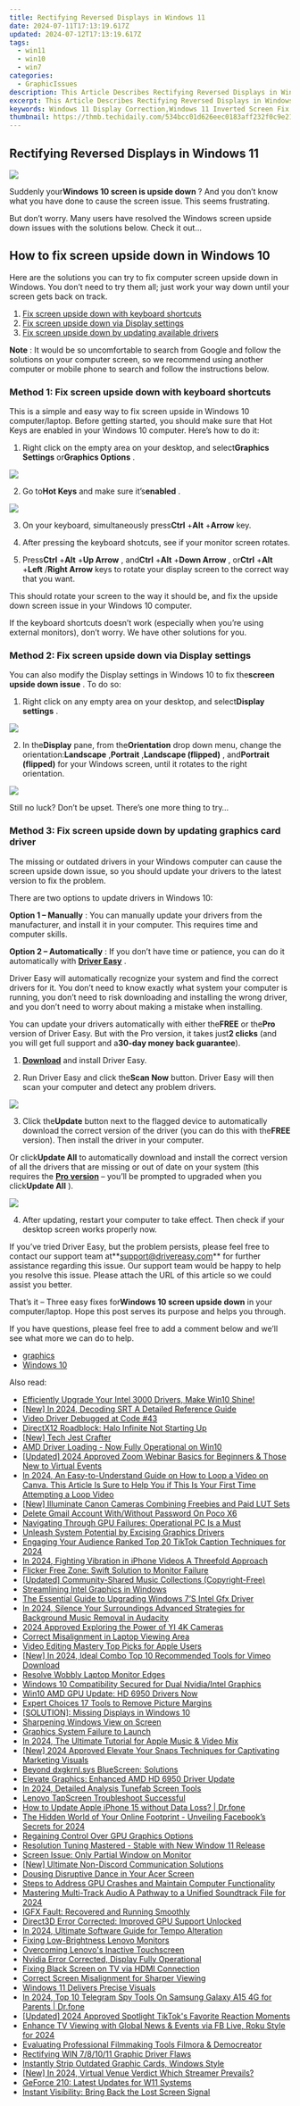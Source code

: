 ```yaml
---
title: Rectifying Reversed Displays in Windows 11
date: 2024-07-11T17:13:19.617Z
updated: 2024-07-12T17:13:19.617Z
tags:
  - win11
  - win10
  - win7
categories:
  - GraphicIssues
description: This Article Describes Rectifying Reversed Displays in Windows 11
excerpt: This Article Describes Rectifying Reversed Displays in Windows 11
keywords: Windows 11 Display Correction,Windows 11 Inverted Screen Fix,Reversing Windows Displays,Windows 11 Screen Reversal Solution,Correcting Display Settings in Windows 11,Windows 11 Theme and Display Adjustment Tips,Disabling Night Light for Windows 11 Reversal Fix
thumbnail: https://thmb.techidaily.com/534bcc01d626eec0183aff232f0c9e211e75d3b58d6731fdc6da8a1b96d39a6c.jpg
---
```


## Rectifying Reversed Displays in Windows 11

![](https://images.drivereasy.com/wp-content/uploads/2018/06/img_5b16649a9fba1.jpg)

 Suddenly your**Windows 10 screen is upside down** ? And you don’t know what you have done to cause the screen issue. This seems frustrating.

 But don’t worry. Many users have resolved the Windows screen upside down issues with the solutions below. Check it out…

## How to fix screen upside down in Windows 10

 Here are the solutions you can try to fix computer screen upside down in Windows. You don’t need to try them all; just work your way down until your screen gets back on track.

1. [Fix screen upside down with keyboard shortcuts](#Fix1)
2. [Fix screen upside down via Display settings](#Fix2)
3. [Fix screen upside down by updating available drivers](#Fix3)

**Note** : It would be so uncomfortable to search from Google and follow the solutions on your computer screen, so we recommend using another computer or mobile phone to search and follow the instructions below.

###  Method 1: Fix screen upside down with keyboard shortcuts

 This is a simple and easy way to fix screen upside in Windows 10 computer/laptop. Before getting started, you should make sure that Hot Keys are enabled in your Windows 10 computer. Here’s how to do it:

 1) Right click on the empty area on your desktop, and select**Graphics Settings** or**Graphics Options** .

![](https://images.drivereasy.com/wp-content/uploads/2018/06/img_5b18e563d98db.jpg)

 2) Go to**Hot Keys** and make sure it’s**enabled** .

![](https://images.drivereasy.com/wp-content/uploads/2018/06/img_5b18e59b14930.jpg)

 3) On your keyboard, simultaneously press**Ctrl** +**Alt** +**Arrow** key.

 4) After pressing the keyboard shotcuts, see if your monitor screen rotates.

 5) Press**Ctrl** +**Alt** +**Up Arrow** , and**Ctrl** +**Alt** +**Down Arrow** , or**Ctrl** +**Alt** +**Left** /**Right Arrow** keys to rotate your display screen to the correct way that you want.

 This should rotate your screen to the way it should be, and fix the upside down screen issue in your Windows 10 computer.

 If the keyboard shortcuts doesn’t work (especially when you’re using external monitors), don’t worry. We have other solutions for you.

###  Method 2: Fix screen upside down via Display settings

 You can also modify the Display settings in Windows 10 to fix the**screen upside down issue** . To do so:

 1) Right click on any empty area on your desktop, and select**Display settings** .

![](https://images.drivereasy.com/wp-content/uploads/2018/06/img_5b1664f56b08b.jpg)

 2) In the**Display** pane, from the**Orientation** drop down menu, change the orientation:**Landscape** ,**Portrait** ,**Landscape (flipped)** , and**Portrait (flipped)** for your Windows screen, until it rotates to the right orientation.

![](https://images.drivereasy.com/wp-content/uploads/2018/06/img_5b16654b0c7e6.jpg)

 Still no luck? Don’t be upset. There’s one more thing to try…

###  Method 3: Fix screen upside down by updating graphics card driver

 The missing or outdated drivers in your Windows computer can cause the screen upside down issue, so you should update your drivers to the latest version to fix the problem.

There are two options to update drivers in Windows 10:

**Option 1 – Manually** : You can manually update your drivers from the manufacturer, and install it in your computer. This requires time and computer skills.

**Option 2 – Automatically** : If you don’t have time or patience, you can do it automatically with **[Driver Easy](https://tools.techidaily.com/drivereasy/download/)**  .

 Driver Easy will automatically recognize your system and find the correct drivers for it. You don’t need to know exactly what system your computer is running, you don’t need to risk downloading and installing the wrong driver, and you don’t need to worry about making a mistake when installing.

 You can update your drivers automatically with either the**FREE** or the**Pro** version of Driver Easy. But with the Pro version, it takes just**2 clicks** (and you will get full support and a**30-day money back guarantee**).

 1) **[Download](https://tools.techidaily.com/drivereasy/download/)**  and install Driver Easy.

 2) Run Driver Easy and click the**Scan Now** button. Driver Easy will then scan your computer and detect any problem drivers.

![](https://images.drivereasy.com/wp-content/uploads/2018/06/img_5b1665b20185d.jpg)

 3) Click the**Update** button next to the flagged device to automatically download the correct version of the driver (you can do this with the**FREE** version). Then install the driver in your computer.

 Or click**Update All** to automatically download and install the correct version of all the drivers that are missing or out of date on your system (this requires the **[Pro version](https://tools.techidaily.com/drivereasy/download/)**  – you’ll be prompted to upgraded when you click**Update All** ).

![](https://images.drivereasy.com/wp-content/uploads/2018/06/img_5b166616338a7.jpg)

 4) After updating, restart your computer to take effect. Then check if your desktop screen works properly now.

 If you’ve tried Driver Easy, but the problem persists, please feel free to contact our support team at**<support@drivereasy.com>** for further assistance regarding this issue. Our support team would be happy to help you resolve this issue. Please attach the URL of this article so we could assist you better.

  That’s it – Three easy fixes for**Windows 10 screen upside down** in your computer/laptop. Hope this post serves its purpose and helps you through.

 If you have questions, please feel free to add a comment below and we’ll see what more we can do to help.

* [graphics](https://tools.techidaily.com/drivereasy/download/)
* [Windows 10](https://tools.techidaily.com/drivereasy/download/)

<ins class="adsbygoogle"
     style="display:block"
     data-ad-format="autorelaxed"
     data-ad-client="ca-pub-7571918770474297"
     data-ad-slot="1223367746"></ins>



<ins class="adsbygoogle"
     style="display:block"
     data-ad-client="ca-pub-7571918770474297"
     data-ad-slot="8358498916"
     data-ad-format="auto"
     data-full-width-responsive="true"></ins>



<span class="atpl-alsoreadstyle">Also read:</span>
<div><ul>
<li><a href="https://graphic-issues.techidaily.com/efficiently-upgrade-your-intel-3000-drivers-make-win10-shine/"><u>Efficiently Upgrade Your Intel 3000 Drivers, Make Win10 Shine!</u></a></li>
<li><a href="https://fox-cloud.techidaily.com/new-in-2024-decoding-srt-a-detailed-reference-guide/"><u>[New] In 2024, Decoding SRT  A Detailed Reference Guide</u></a></li>
<li><a href="https://graphic-issues.techidaily.com/video-driver-debugged-at-code-43/"><u>Video Driver Debugged at Code #43</u></a></li>
<li><a href="https://graphic-issues.techidaily.com/directx12-roadblock-halo-infinite-not-starting-up/"><u>DirectX12 Roadblock: Halo Infinite Not Starting Up</u></a></li>
<li><a href="https://some-guidance.techidaily.com/new-tech-jest-crafter/"><u>[New] Tech Jest Crafter</u></a></li>
<li><a href="https://graphic-issues.techidaily.com/amd-driver-loading-now-fully-operational-on-win10/"><u>AMD Driver Loading - Now Fully Operational on Win10</u></a></li>
<li><a href="https://screen-sharing-recording.techidaily.com/updated-2024-approved-zoom-webinar-basics-for-beginners-and-those-new-to-virtual-events/"><u>[Updated] 2024 Approved  Zoom Webinar Basics for Beginners & Those New to Virtual Events</u></a></li>
<li><a href="https://ai-video-editing.techidaily.com/in-2024-an-easy-to-understand-guide-on-how-to-loop-a-video-on-canva-this-article-is-sure-to-help-you-if-this-is-your-first-time-attempting-a-loop-video/"><u>In 2024, An Easy-to-Understand Guide on How to Loop a Video on Canva. This Article Is Sure to Help You if This Is Your First Time Attempting a Loop Video</u></a></li>
<li><a href="https://some-techniques.techidaily.com/new-illuminate-canon-cameras-combining-freebies-and-paid-lut-sets/"><u>[New] Illuminate Canon Cameras  Combining Freebies and Paid LUT Sets</u></a></li>
<li><a href="https://easy-unlock-android.techidaily.com/delete-gmail-account-withwithout-password-on-poco-x6-by-drfone-android/"><u>Delete Gmail Account With/Without Password On Poco X6</u></a></li>
<li><a href="https://graphic-issues.techidaily.com/navigating-through-gpu-failures-operational-pc-is-a-must/"><u>Navigating Through GPU Failures: Operational PC Is a Must</u></a></li>
<li><a href="https://graphic-issues.techidaily.com/unleash-system-potential-by-excising-graphics-drivers/"><u>Unleash System Potential by Excising Graphics Drivers</u></a></li>
<li><a href="https://tiktok-video-recordings.techidaily.com/engaging-your-audience-ranked-top-20-tiktok-caption-techniques-for-2024/"><u>Engaging Your Audience  Ranked Top 20 TikTok Caption Techniques for 2024</u></a></li>
<li><a href="https://some-techniques.techidaily.com/in-2024-fighting-vibration-in-iphone-videos-a-threefold-approach/"><u>In 2024, Fighting Vibration in iPhone Videos  A Threefold Approach</u></a></li>
<li><a href="https://graphic-issues.techidaily.com/flicker-free-zone-swift-solution-to-monitor-failure/"><u>Flicker Free Zone: Swift Solution to Monitor Failure</u></a></li>
<li><a href="https://extra-resources.techidaily.com/updated-community-shared-music-collections-copyright-free/"><u>[Updated] Community-Shared Music Collections (Copyright-Free)</u></a></li>
<li><a href="https://graphic-issues.techidaily.com/streamlining-intel-graphics-in-windows/"><u>Streamlining Intel Graphics in Windows</u></a></li>
<li><a href="https://graphic-issues.techidaily.com/the-essential-guide-to-upgrading-windows-7s-intel-gfx-driver/"><u>The Essential Guide to Upgrading Windows 7’S Intel Gfx Driver</u></a></li>
<li><a href="https://audio-shaping.techidaily.com/in-2024-silence-your-surroundings-advanced-strategies-for-background-music-removal-in-audacity/"><u>In 2024, Silence Your Surroundings Advanced Strategies for Background Music Removal in Audacity</u></a></li>
<li><a href="https://article-knowledge.techidaily.com/2024-approved-exploring-the-power-of-yi-4k-cameras/"><u>2024 Approved  Exploring the Power of YI 4K Cameras</u></a></li>
<li><a href="https://graphic-issues.techidaily.com/correct-misalignment-in-laptop-viewing-area/"><u>Correct Misalignment in Laptop Viewing Area</u></a></li>
<li><a href="https://video-ai-editor.techidaily.com/video-editing-mastery-top-picks-for-apple-users/"><u>Video Editing Mastery Top Picks for Apple Users</u></a></li>
<li><a href="https://vimeo-videos.techidaily.com/new-in-2024-ideal-combo-top-10-recommended-tools-for-vimeo-download/"><u>[New] In 2024, Ideal Combo  Top 10 Recommended Tools for Vimeo Download</u></a></li>
<li><a href="https://graphic-issues.techidaily.com/resolve-wobbly-laptop-monitor-edges/"><u>Resolve Wobbly Laptop Monitor Edges</u></a></li>
<li><a href="https://graphic-issues.techidaily.com/windows-10-compatibility-secured-for-dual-nvidiaintel-graphics/"><u>Windows 10 Compatibility Secured for Dual Nvidia/Intel Graphics</u></a></li>
<li><a href="https://graphic-issues.techidaily.com/1719817773387-win10-amd-gpu-update-hd-6950-drivers-now/"><u>Win10 AMD GPU Update: HD 6950 Drivers Now</u></a></li>
<li><a href="https://extra-information.techidaily.com/expert-choices-17-tools-to-remove-picture-margins/"><u>Expert Choices  17 Tools to Remove Picture Margins</u></a></li>
<li><a href="https://graphic-issues.techidaily.com/solution-missing-displays-in-windows-10/"><u>[SOLUTION]: Missing Displays in Windows 10</u></a></li>
<li><a href="https://graphic-issues.techidaily.com/sharpening-windows-view-on-screen/"><u>Sharpening Windows View on Screen</u></a></li>
<li><a href="https://graphic-issues.techidaily.com/graphics-system-failure-to-launch/"><u>Graphics System Failure to Launch</u></a></li>
<li><a href="https://some-skills.techidaily.com/in-2024-the-ultimate-tutorial-for-apple-music-and-video-mix/"><u>In 2024, The Ultimate Tutorial for Apple Music & Video Mix</u></a></li>
<li><a href="https://snapchat-videos.techidaily.com/new-2024-approved-elevate-your-snaps-techniques-for-captivating-marketing-visuals/"><u>[New] 2024 Approved  Elevate Your Snaps  Techniques for Captivating Marketing Visuals</u></a></li>
<li><a href="https://graphic-issues.techidaily.com/beyond-dxgkrnlsys-bluescreen-solutions/"><u>Beyond dxgkrnl.sys BlueScreen: Solutions</u></a></li>
<li><a href="https://graphic-issues.techidaily.com/1719818280780-elevate-graphics-enhanced-amd-hd-6950-driver-update/"><u>Elevate Graphics: Enhanced AMD HD 6950 Driver Update</u></a></li>
<li><a href="https://screen-sharing-recording.techidaily.com/in-2024-detailed-analysis-tunefab-screen-tools/"><u>In 2024, Detailed Analysis  Tunefab Screen Tools</u></a></li>
<li><a href="https://graphic-issues.techidaily.com/lenovo-tapscreen-troubleshoot-successful/"><u>Lenovo TapScreen Troubleshoot Successful</u></a></li>
<li><a href="https://techidaily.com/how-to-update-apple-iphone-15-without-data-loss-drfone-by-drfone-ios-system-repair-ios-system-repair/"><u>How to Update Apple iPhone 15 without Data Loss? | Dr.fone</u></a></li>
<li><a href="https://article-files.techidaily.com/the-hidden-world-of-your-online-footprint-unveiling-facebooks-secrets-for-2024/"><u>The Hidden World of Your Online Footprint - Unveiling Facebook’s Secrets for 2024</u></a></li>
<li><a href="https://graphic-issues.techidaily.com/regaining-control-over-gpu-graphics-options/"><u>Regaining Control Over GPU Graphics Options</u></a></li>
<li><a href="https://graphic-issues.techidaily.com/resolution-tuning-mastered-stable-with-new-window-11-release/"><u>Resolution Tuning Mastered - Stable with New Window 11 Release</u></a></li>
<li><a href="https://graphic-issues.techidaily.com/screen-issue-only-partial-window-on-monitor/"><u>Screen Issue: Only Partial Window on Monitor</u></a></li>
<li><a href="https://discord-videos.techidaily.com/new-ultimate-non-discord-communication-solutions/"><u>[New] Ultimate Non-Discord Communication Solutions</u></a></li>
<li><a href="https://graphic-issues.techidaily.com/dousing-disruptive-dance-in-your-acer-screen/"><u>Dousing Disruptive Dance in Your Acer Screen</u></a></li>
<li><a href="https://graphic-issues.techidaily.com/steps-to-address-gpu-crashes-and-maintain-computer-functionality/"><u>Steps to Address GPU Crashes and Maintain Computer Functionality</u></a></li>
<li><a href="https://voice-adjusting.techidaily.com/mastering-multi-track-audio-a-pathway-to-a-unified-soundtrack-file-for-2024/"><u>Mastering Multi-Track Audio A Pathway to a Unified Soundtrack File for 2024</u></a></li>
<li><a href="https://graphic-issues.techidaily.com/igfx-fault-recovered-and-running-smoothly/"><u>IGFX Fault: Recovered and Running Smoothly</u></a></li>
<li><a href="https://graphic-issues.techidaily.com/direct3d-error-corrected-improved-gpu-support-unlocked/"><u>Direct3D Error Corrected: Improved GPU Support Unlocked</u></a></li>
<li><a href="https://some-guidance.techidaily.com/in-2024-ultimate-software-guide-for-tempo-alteration/"><u>In 2024, Ultimate Software Guide for Tempo Alteration</u></a></li>
<li><a href="https://graphic-issues.techidaily.com/fixing-low-brightness-lenovo-monitors/"><u>Fixing Low-Brightness Lenovo Monitors</u></a></li>
<li><a href="https://graphic-issues.techidaily.com/overcoming-lenovos-inactive-touchscreen/"><u>Overcoming Lenovo's Inactive Touchscreen</u></a></li>
<li><a href="https://graphic-issues.techidaily.com/nvidia-error-corrected-display-fully-operational/"><u>Nvidia Error Corrected, Display Fully Operational</u></a></li>
<li><a href="https://graphic-issues.techidaily.com/fixing-black-screen-on-tv-via-hdmi-connection/"><u>Fixing Black Screen on TV via HDMI Connection</u></a></li>
<li><a href="https://graphic-issues.techidaily.com/correct-screen-misalignment-for-sharper-viewing/"><u>Correct Screen Misalignment for Sharper Viewing</u></a></li>
<li><a href="https://graphic-issues.techidaily.com/windows-11-delivers-precise-visuals/"><u>Windows 11 Delivers Precise Visuals</u></a></li>
<li><a href="https://android-location-track.techidaily.com/in-2024-top-10-telegram-spy-tools-on-samsung-galaxy-a15-4g-for-parents-drfone-by-drfone-virtual-android/"><u>In 2024, Top 10 Telegram Spy Tools On Samsung Galaxy A15 4G for Parents | Dr.fone</u></a></li>
<li><a href="https://tiktok-clips.techidaily.com/updated-2024-approved-spotlight-tiktoks-favorite-reaction-moments/"><u>[Updated] 2024 Approved  Spotlight  TikTok's Favorite Reaction Moments</u></a></li>
<li><a href="https://facebook-clips.techidaily.com/enhance-tv-viewing-with-global-news-and-events-via-fb-live-roku-style-for-2024/"><u>Enhance TV Viewing with Global News & Events via FB Live, Roku Style for 2024</u></a></li>
<li><a href="https://digital-screen-recording.techidaily.com/evaluating-professional-filmmaking-tools-filmora-and-democreator/"><u>Evaluating Professional Filmmaking Tools  Filmora & Democreator</u></a></li>
<li><a href="https://graphic-issues.techidaily.com/rectifying-win-781011-graphic-driver-flaws/"><u>Rectifying WIN 7/8/10/11 Graphic Driver Flaws</u></a></li>
<li><a href="https://graphic-issues.techidaily.com/instantly-strip-outdated-graphic-cards-windows-style/"><u>Instantly Strip Outdated Graphic Cards, Windows Style</u></a></li>
<li><a href="https://screen-mirroring-recording.techidaily.com/new-in-2024-virtual-venue-verdict-which-streamer-prevails/"><u>[New] In 2024, Virtual Venue Verdict  Which Streamer Prevails?</u></a></li>
<li><a href="https://graphic-issues.techidaily.com/geforce-210-latest-updates-for-w11-systems/"><u>GeForce 210: Latest Updates for W11 Systems</u></a></li>
<li><a href="https://graphic-issues.techidaily.com/instant-visibility-bring-back-the-lost-screen-signal/"><u>Instant Visibility: Bring Back the Lost Screen Signal</u></a></li>
</ul></div>
